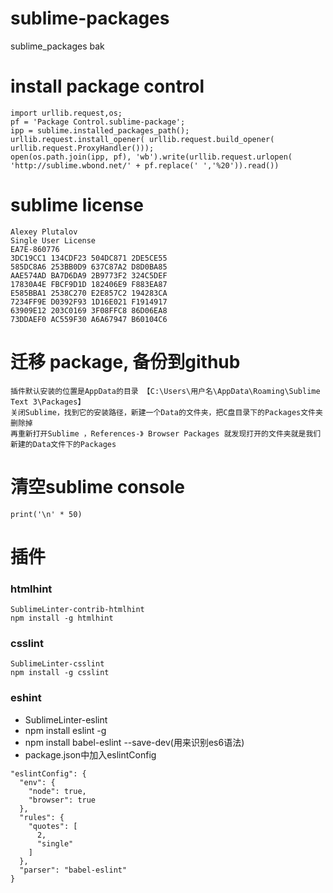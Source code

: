 # sublime-packages
sublime_packages bak
# install package control
```
import urllib.request,os;
pf = 'Package Control.sublime-package'; 
ipp = sublime.installed_packages_path(); 
urllib.request.install_opener( urllib.request.build_opener( urllib.request.ProxyHandler())); 
open(os.path.join(ipp, pf), 'wb').write(urllib.request.urlopen( 'http://sublime.wbond.net/' + pf.replace(' ','%20')).read())
```
# sublime license
```
Alexey Plutalov
Single User License
EA7E-860776
3DC19CC1 134CDF23 504DC871 2DE5CE55
585DC8A6 253BB0D9 637C87A2 D8D0BA85
AAE574AD BA7D6DA9 2B9773F2 324C5DEF
17830A4E FBCF9D1D 182406E9 F883EA87
E585BBA1 2538C270 E2E857C2 194283CA
7234FF9E D0392F93 1D16E021 F1914917
63909E12 203C0169 3F08FFC8 86D06EA8
73DDAEF0 AC559F30 A6A67947 B60104C6
```

 # 迁移 package, 备份到github
 ```
 插件默认安装的位置是AppData的目录 【C:\Users\用户名\AppData\Roaming\Sublime Text 3\Packages】
 关闭Sublime，找到它的安装路径，新建一个Data的文件夹，把C盘目录下的Packages文件夹删除掉
 再重新打开Sublime ，References-》 Browser Packages 就发现打开的文件夹就是我们新建的Data文件下的Packages
 ```

 # 清空sublime console
 ```
 print('\n' * 50)
 ```

# 插件
### htmlhint
```
SublimeLinter-contrib-htmlhint
npm install -g htmlhint
```
### csslint
```
SublimeLinter-csslint
npm install -g csslint
```
### eshint
* SublimeLinter-eslint
* npm install eslint -g
* npm install babel-eslint --save-dev(用来识别es6语法)
* package.json中加入eslintConfig
```
"eslintConfig": {
  "env": {
    "node": true,
    "browser": true
  },
  "rules": {
    "quotes": [
      2,
      "single"
    ]
  },
  "parser": "babel-eslint"
}
```
